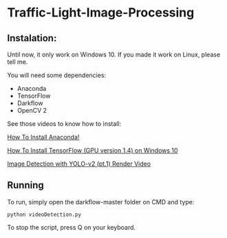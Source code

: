 # Traffic-Light-Image-Processing

## Instalation:

Until now, it only work on Windows 10. If you made it work on Linux, please tell me.

You will need some dependencies:
 - Anaconda
 - TensorFlow
 - Darkflow
 - OpenCV 2

 See those videos to know how to install:
 
 [How To Install Anaconda!](https://www.youtube.com/watch?v=T8wK5loXkXg)

 [How To Install TensorFlow (GPU version 1.4) on Windows 10](https://www.youtube.com/watch?v=RplXYjxgZbw)

 [Image Detection with YOLO-v2 (pt.1) Render Video](https://www.youtube.com/watch?v=PyjBd7IDYZs)

## Running

To run, simply open the darkflow-master folder on CMD and type:
```
python videoDetection.py
```
To stop the script, press Q on your keyboard.
